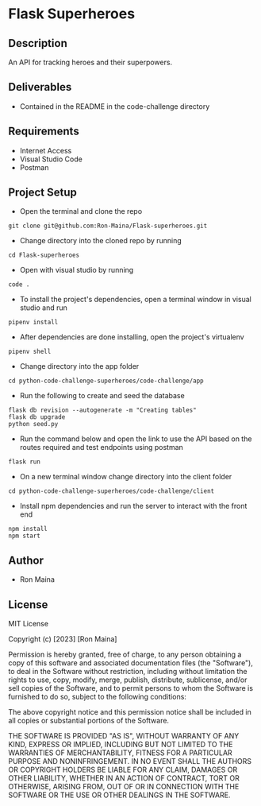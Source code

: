 # Flask Superheroes

## Description
An API for tracking heroes and their superpowers.

## Deliverables
* Contained in the README in the code-challenge directory

## Requirements
- Internet Access
- Visual Studio Code
- Postman

## Project Setup

* Open the terminal and clone the repo
```
git clone git@github.com:Ron-Maina/Flask-superheroes.git
```
* Change directory into the cloned repo by running
```
cd Flask-superheroes
```
* Open with visual studio by running 
```
code .
```
* To install the project's dependencies, open a terminal window in visual studio and run
```
pipenv install
```
* After dependencies are done installing, open the project's virtualenv
```
pipenv shell
```
* Change directory into the app folder
```
cd python-code-challenge-superheroes/code-challenge/app
```
* Run the following to create and seed the database
```
flask db revision --autogenerate -m "Creating tables"
flask db upgrade
python seed.py
```
* Run the command below and open the link to use the API based on the routes required and test endpoints using postman
```
flask run
```
* On a new terminal window change directory into the client folder 
```
cd python-code-challenge-superheroes/code-challenge/client
```
* Install npm dependencies and run the server to interact with the front end
```
npm install
npm start
```

## Author
* Ron Maina

## License 
MIT License

Copyright (c) [2023] [Ron Maina]

Permission is hereby granted, free of charge, to any person obtaining a copy of this software and associated documentation files (the "Software"), to deal in the Software without restriction, including without limitation the rights to use, copy, modify, merge, publish, distribute, sublicense, and/or sell copies of the Software, and to permit persons to whom the Software is furnished to do so, subject to the following conditions:

The above copyright notice and this permission notice shall be included in all copies or substantial portions of the Software.

THE SOFTWARE IS PROVIDED "AS IS", WITHOUT WARRANTY OF ANY KIND, EXPRESS OR IMPLIED, INCLUDING BUT NOT LIMITED TO THE WARRANTIES OF MERCHANTABILITY, FITNESS FOR A PARTICULAR PURPOSE AND NONINFRINGEMENT. IN NO EVENT SHALL THE AUTHORS OR COPYRIGHT HOLDERS BE LIABLE FOR ANY CLAIM, DAMAGES OR OTHER LIABILITY, WHETHER IN AN ACTION OF CONTRACT, TORT OR OTHERWISE, ARISING FROM, OUT OF OR IN CONNECTION WITH THE SOFTWARE OR THE USE OR OTHER DEALINGS IN THE SOFTWARE.